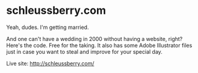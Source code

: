 # schleussberry.com
Yeah, dudes. I'm getting married. 

And one can't have a wedding in 2000 without having a website, right? Here's the code. Free for the taking. It also has some Adobe Illustrator files just in case you want to steal and improve for your special day.

Live site: http://schleussberry.com/
